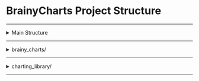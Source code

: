 # BrainyCharts Project Structure

-----------------------------------------------------------------------------------------------------------------------------------------------------

<details>
<summary>Main Structure</summary>

- **BrainyCharts/**
  - **`brainy_charts/`**: The core package for the BrainyCharts application, containing all the logic for data handling, server management, and chart rendering.
  - **`charting_library/`**: Contains the TradingView's advanced charts Library, which is like a 'black box' for us.
  - **`Docs/`**: Project documentations.
  - **`env/`**: Environment-related files, such as conda environment configurations and pip requirements.
  - **`icons/`**: Icons used in the project.
  - **`playground/`**: A testing playground.
  - **`.gitignore`**: Git Ignores.
  - **`LICENSE`**: License.
  - **`README.md`**: Read Me.

</details>

-----------------------------------------------------------------------------------------------------------------------------------------------------

<details>
<summary>brainy_charts/</summary>

```bash
    brainy_charts/                     # The core package for the BrainyCharts application, containing all the logic for data handling, server management, and chart rendering.
    │
    ├── backend/
    |   │
    |   ├── database/
    |   │   ├── migrations/
    |   │   ├── alembic.ini
    |   │   └── tradingview.db.ini
    |   │
    |   ├── datafeed/
    |   |   ├── symbol_unique_name_1.csv
    |   |   ├── symbol_unique_name_2.csv
    |   |   ├── symbol_unique_name_3.csv
    |   |   ├── .
    |   |   ├── .
    |   |   ├── .
    |   |   └── registry.json
    |   │
    |   ├── __init__.py
    |   │
    |   ├── database.py                # Configures the connection to the SQLite database using SQLAlchemy and manages database sessions.
    |   │
    |   ├── main.py                    # The entry point for the FastAPI application. It initializes the app, configures middleware, and includes the API routes.
    |   │
    |   ├── models.py                  # Defines the database schema using SQLAlchemy ORM, including the `Chart` and `Shape` tables.
    |   │
    |   ├── routes.py                  # Contains all the API endpoints for the backend, handling requests for symbol information, historical data, and shape manipulation.
    |   │
    |   └── schemas.py                 # Defines the Pydantic models for API data validation, ensuring that request and response data structures are correct.
    │
    │
    ├── frontend/
    |   │
    |   └── chart_widget/
    |       └── index.html             # The HTML file that renders the TradingView charting library widget in the browser.
    │
    │
    ├── __init__.py                    # Marks the `brainy_charts` directory as a Python package, allowing its modules to be imported.
    │
    ├── brainy_charts.py               # The main user-facing module. It contains the `BrainyChart` class, which is the primary entry point for creating and managing charts. This class handles data processing, starts the backend server, and provides methods for interacting with the chart's features, such as drawing shapes.
    │
    ├── chart.py                       # Data model for the symbols displayed on the chart. It holds metadata like the ticker, name, and exchange, along with the OHLCV data.
    │
    ├── datafeed.py                    # Data feeding logic for the backend.
    │
    └── widget.py                      # The main chart's widget constructor
```

</details>

-----------------------------------------------------------------------------------------------------------------------------------------------------

<details>
<summary>charting_library/</summary>

This package contains the TradingView Charting Library, which is the core component used to display the charts.

**This directory is like a 'black box'. Don't touch it's contents unless you know what you're doing.**

All internal JS and CSS codes of the library are inlined and minified to reduce the page load time. Files that are expected to be edited by you were not minified.

```bash
    charting_library/                              # contains all the library files.
    |
    ├── charting_library/                          # files contain an external library widget interface, they are not supposed to be edited.
    |   |
    |   ├── bundles/                               # stores library internal content and is not intended for other purposes, it should be like "black box" for you so it could be changed anytime without a notice.
    |   |
    |   ├── charting_library.js                    # is an UMD module (for backward compatibility). is an UMD module (for backward compatibility).
    |   |
    |   ├── charting_library.d.ts                  # contains TypeScript definitions for the widget interface.
    |   |
    |   ├── charting_library.cjs.js                # is an CommonJS module. is an UMD module (for backward compatibility).
    |   |
    |   ├── charting_library.esm.js                # is an native JavaScript module, see import. is an UMD module (for backward compatibility).
    |   |
    |   ├── charting_library.standalone.js         # is an iife module. is an UMD module (for backward compatibility).
    |   |
    |   ├── datafeed-api.d.ts                      # contains TypeScript definitions for the data feed interface.
    |   |
    |   └── package.json
    |
    |
    ├── datafeeds/
    |   |
    |   └── udf/                                   # contains UDF-compatible datafeed wrapper (implements Datafeed API to connect to library and UDF to connect to datafeed). Sample datafeed wrapper implements pulse real-time emulation. You are free to edit its code.
    |
    |
    └── changelog.md/
```


</details>

-----------------------------------------------------------------------------------------------------------------------------------------------------